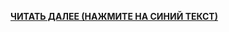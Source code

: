 **<a href="http://newsproinfo.ru/r/e6YFEVGe/s" target="_blank"> ЧИТАТЬ ДАЛЕЕ (НАЖМИТЕ НА СИНИЙ ТЕКСТ) </a>**
